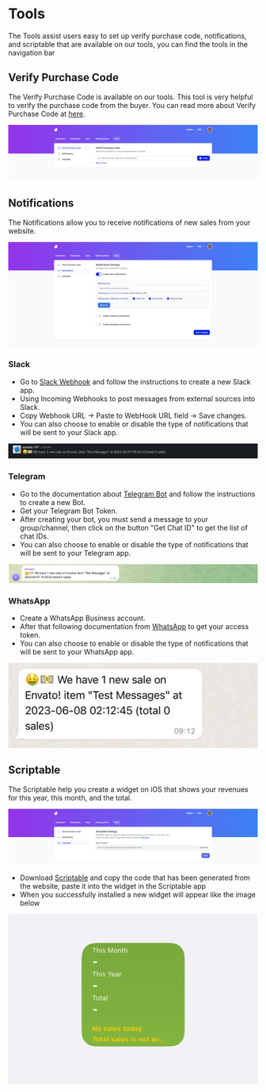 # Tools

The Tools assist users easy to set up verify purchase code, notifications, and scriptable that are available on our tools, you can find the tools in the navigation bar

## Verify Purchase Code

The Verify Purchase Code is available on our tools. This tool is very helpful to verify the purchase code from the buyer. You can read more about Verify Purchase Code at [here](https://help.market.envato.com/hc/en-us/articles/202822600-Where-Is-My-Purchase-Code-).

![Verify Purchase Code](images/tools-verify-purchase-code.png)

## Notifications

The Notifications allow you to receive notifications of new sales from your website.

![Notifications](images/tools-notifications.png)

### Slack

- Go to [Slack Webhook](https://api.slack.com/messaging/webhooks) and follow the instructions to create a new Slack app.
- Using Incoming Webhooks to post messages from external sources into Slack.
- Copy Webhook URL -> Paste to WebHook URL field -> Save changes.
- You can also choose to enable or disable the type of notifications that will be sent to your Slack app.

![Slack Messages](images/tools-slack-messages.png)

### Telegram

- Go to the documentation about [Telegram Bot](https://core.telegram.org/bots#6-botfather) and follow the instructions to create a new Bot.
- Get your Telegram Bot Token.
- After creating your bot, you must send a message to your group/channel, then click on the button "Get Chat ID" to get the list of chat IDs.
- You can also choose to enable or disable the type of notifications that will be sent to your Telegram app.

![Slack Messages](images/tools-telegram-messages.png)

### WhatsApp

- Create a WhatsApp Business account.
- After that following documentation from [WhatsApp](https://developers.facebook.com/docs/whatsapp/overview) to get your access token.
- You can also choose to enable or disable the type of notifications that will be sent to your WhatsApp app.

![WhatsApp Messages](images/tools-whatsapp-messages.jpg)

## Scriptable

The Scriptable help you create a widget on iOS that shows your revenues for this year, this month, and the total.

![Scriptable](images/tools-scriptable-setting.png)

- Download [Scriptable](https://scriptable.app/) and copy the code that has been generated from the website, paste it into the widget in the Scriptable app
- When you successfully installed a new widget will appear like the image below

![Scriptable Widget](images/tools-scriptable.png)